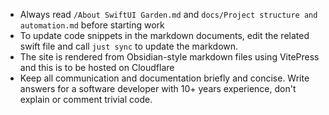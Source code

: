 * Always read `/About SwiftUI Garden.md` and `docs/Project structure and automation.md` before starting work
* To update code snippets in the markdown documents, edit the related swift file and call `just sync` to update the markdown.
* The site is rendered from Obsidian-style markdown files using VitePress and this is to be hosted on Cloudflare
* Keep all communication and documentation briefly and concise. Write answers for a software developer with 10+ years experience, don't explain or comment trivial code.